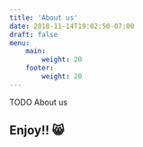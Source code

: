 ```yaml
---
title: 'About us'
date: 2018-11-14T19:02:50-07:00
draft: false
menu: 
    main:
        weight: 20
    footer:
        weight: 20
---
```

TODO About us

## Enjoy!! 😸
